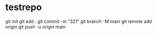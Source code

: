 # testrepo </h>
git init<h>
git add .</h>
git commit -m "321"</h>
git branch -M main</h>
git remote add origin <link></h>
git push -u origin main </h>
